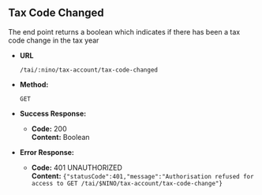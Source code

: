 Tax Code Changed
-------------------
  The end point returns a boolean which indicates if there has been a tax code change in the tax year

* **URL**

  `/tai/:nino/tax-account/tax-code-changed`

* **Method:**

  `GET`

* **Success Response:**

  * **Code:** 200 <br />
    **Content:** Boolean

* **Error Response:**

  * **Code:** 401 UNAUTHORIZED <br />
    **Content:** `{"statusCode":401,"message":"Authorisation refused for access to GET /tai/$NINO/tax-account/tax-code-change"}`